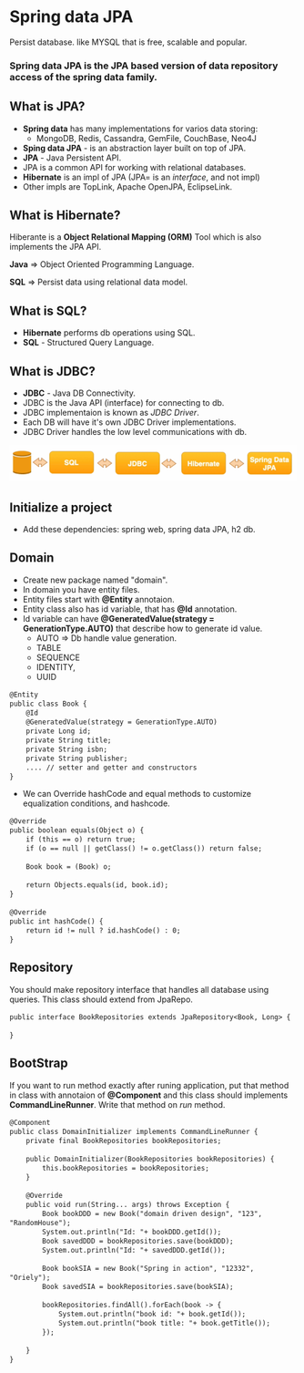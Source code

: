 # Spring data JPA
Persist database. like MYSQL that is free, scalable and popular.

### Spring data JPA is the JPA based version of data repository access of the spring data family. 

## What is JPA?
* **Spring data** has many implementations for varios data storing:
    * MongoDB, Redis, Cassandra, GemFile, CouchBase, Neo4J
* **Sping data JPA** - is an abstraction layer built on top of JPA.
* **JPA** - Java Persistent API.
* JPA is a common API for working with relational databases.
* **Hibernate** is an impl of JPA (JPA= is an *interface*, and not impl)
* Other impls are TopLink, Apache OpenJPA, EclipseLink.

## What is Hibernate?
Hiberante is a **Object Relational Mapping (ORM)** Tool which is also implements the JPA API.

**Java** => Object Oriented Programming Language.

**SQL** => Persist data using relational data model.

## What is SQL?
* __Hibernate__ performs db operations using SQL.
* __SQL__ - Structured Query Language.

## What is JDBC?
* **JDBC** - Java DB Connectivity.
* JDBC is the Java API (interface) for connecting to db.
* JDBC implementaion is known as _JDBC Driver_.
* Each DB will have it's own JDBC Driver implementations.
* JDBC Driver handles the low level communications with db.

![Putting it all together](/assets/JPA.PNG)

## Initialize a project
* Add these dependencies: spring web, spring data JPA, h2 db.

## Domain
* Create new package named "domain".
* In domain you have entity files. 
* Entity files start with **@Entity** annotaion.
* Entity class also has id variable, that has **@Id** annotation.
* Id variable can have **@GeneratedValue(strategy = GenerationType.AUTO)** that describe how to generate id value. 
    * AUTO => Db handle value generation.
    * TABLE
    * SEQUENCE
    * IDENTITY,
    * UUID
```
@Entity
public class Book {
    @Id
    @GeneratedValue(strategy = GenerationType.AUTO)
    private Long id;
    private String title;
    private String isbn;
    private String publisher;
    .... // setter and getter and constructors
}
```
* We can Override hashCode and equal methods to customize equalization conditions, and hashcode.
```
@Override
public boolean equals(Object o) {
    if (this == o) return true;
    if (o == null || getClass() != o.getClass()) return false;

    Book book = (Book) o;

    return Objects.equals(id, book.id);
}

@Override
public int hashCode() {
    return id != null ? id.hashCode() : 0;
}
```

## Repository
You should make repository interface that handles all database using queries. This class should extend from JpaRepo.
```
public interface BookRepositories extends JpaRepository<Book, Long> {
    
}
```

## BootStrap
If you want to run method exactly after runing application, put that method in class with annotaion of **@Component** and this class should implements **CommandLineRunner**. Write that method on *run* method.

```
@Component
public class DomainInitializer implements CommandLineRunner {
    private final BookRepositories bookRepositories;

    public DomainInitializer(BookRepositories bookRepositories) {
        this.bookRepositories = bookRepositories;
    }

    @Override
    public void run(String... args) throws Exception {
        Book bookDDD = new Book("domain driven design", "123", "RandomHouse");
        System.out.println("Id: "+ bookDDD.getId());
        Book savedDDD = bookRepositories.save(bookDDD);
        System.out.println("Id: "+ savedDDD.getId());

        Book bookSIA = new Book("Spring in action", "12332", "Oriely");
        Book savedSIA = bookRepositories.save(bookSIA);

        bookRepositories.findAll().forEach(book -> {
            System.out.println("book id: "+ book.getId());
            System.out.println("book title: "+ book.getTitle());
        });

    }
}
```



